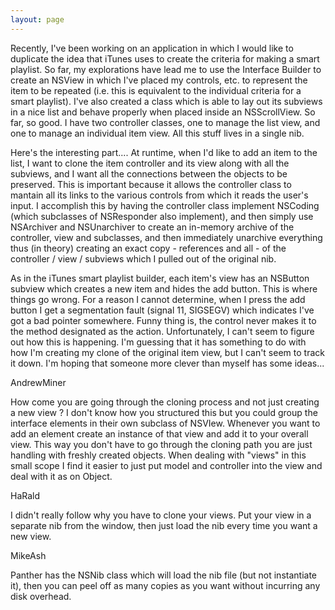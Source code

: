 ```yaml
---
layout: page
---
```


Recently, I've been working on an application in which I would like to duplicate the idea that iTunes uses to create the criteria for making a smart playlist.  So far, my explorations have lead me to use the Interface Builder to create an NSView in which I've placed my controls, etc. to represent the item to be repeated (i.e. this is equivalent to the individual criteria for a smart playlist).  I've also created a class which is able to lay out its subviews in a nice list and behave properly when placed inside an NSScrollView.  So far, so good.  I have two controller classes, one to manage the list view, and one to manage an individual item view.  All this stuff lives in a single nib.

Here's the interesting part....  At runtime, when I'd like to add an item to the list, I want to clone the item controller and its view along with all the subviews, and I want all the connections between the objects to be preserved.  This is important because it allows the controller class to mantain all its links to the various controls from which it reads the user's input.  I accomplish this by having the controller class implement NSCoding (which subclasses of NSResponder also implement), and then simply use NSArchiver and NSUnarchiver to create an in-memory archive of the controller, view and subclasses, and then immediately unarchive everything thus (in theory) creating an exact copy - references and all - of the controller / view / subviews which I pulled out of the original nib.

As in the iTunes smart playlist builder, each item's view has an NSButton subview which creates a new item and hides the add button.  This is where things go wrong.  For a reason I cannot determine, when I press the add button I get a segmentation fault (signal 11, SIGSEGV) which indicates I've got a bad pointer somewhere.  Funny thing is, the control never makes it to the method designated as the action.  Unfortunately, I can't seem to figure out how this is happening.  I'm guessing that it has something to do with how I'm creating my clone of the original item view, but I can't seem to track it down.  I'm hoping that someone more clever than myself has some ideas...

AndrewMiner

How come you are going through the cloning process and not just creating a new view ? I don't know how you structured this but you could group the interface elements in their own subclass of NSVIew. Whenever you want to add an element create an instance of that view and add it to your overall view. This way you don't have to go through the cloning path you are just handling with freshly created objects. When dealing with "views" in this small scope I find it easier to just put model and controller into the view and deal with it as on Object.

HaRald

I didn't really follow why you have to clone your views. Put your view in a separate nib from the window, then just load the nib every time you want a new view.

MikeAsh

Panther has the NSNib class which will load the nib file (but not instantiate it), then you can peel off as many copies as you want without incurring any disk overhead.
